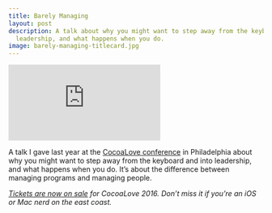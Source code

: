 ```yaml
---
title: Barely Managing
layout: post
description: A talk about why you might want to step away from the keyboard and into
  leadership, and what happens when you do.
image: barely-managing-titlecard.jpg
---
```


<p><div class='embed-container'><iframe src='https://player.vimeo.com/video/153709318?title=0&byline=0&portrait=0' frameborder='0' webkitAllowFullScreen mozallowfullscreen allowFullScreen></iframe></div></p>


A talk I gave last year at the [CocoaLove conference](http://cocoalove.org) in Philadelphia about why you might want to step away from the keyboard and into leadership, and what happens when you do. It’s about the difference between managing programs and managing people.

*[Tickets are now on sale](https://ti.to/cocoalove/2016) for CocoaLove 2016. Don’t miss it if you’re an iOS or Mac nerd on the east coast.*
